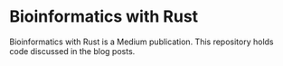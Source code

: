 # Bioinformatics with Rust
Bioinformatics with Rust is a Medium publication. This repository holds code discussed in the blog posts.
